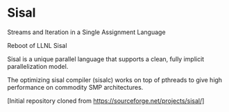 # Sisal 

Streams and Iteration in a Single Assignment Language

Reboot of LLNL Sisal

Sisal is a unique parallel language that supports a clean, fully implicit parallelization model. 

The optimizing sisal compiler (sisalc) works on top of pthreads to give high performance on commodity SMP architectures.


[Initial repository cloned from https://sourceforge.net/projects/sisal/]
